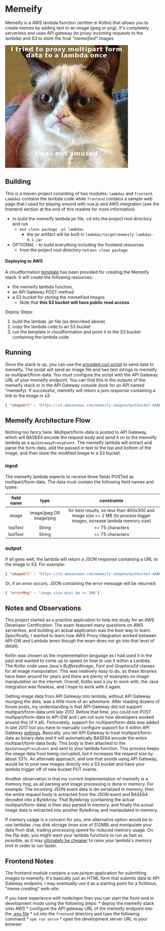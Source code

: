 Memeify
================================================================================================================
Memeify is a AWS lambda function (written in Kotlin) that allows you to create memes by adding text to an 
image (jpeg or png). It's completely serverless and uses API gateway (to proxy incoming requests to the
lambda) and S3 to store the final *"memeified"* images. 


![grumpy-cat](https://github.com/strohs/memeify/blob/master/memeified-grumpy-cat.jpg)


## Building
This is a maven project consisting of two modules: `lambdas` and `frontend`. `Lambdas` contains the 
lambda code while `frontend` contains a sample web page that I used for playing around with vue.js and AWS
integration (see the frontend section at the end of this readme for more information)

* to build the memeify lambda jar file, cd into the project root directory and run
    * `mvn clean package -pl lambdas`
        * the jar artifact will be built in `lambdas/target/memeify-lambdas-0.1.jar`
* OPTIONAL - to build everything including the frontend resources
    * from the project root directory run `mvn clean package`


#### Deploying to AWS
A cloudformation [template](aws/memeify.yaml) has been provided for creating the Memeify stack. It will create the
following resources:
* the memeify lambda function, 
* an API Gateway POST method
* a S3 bucket for storing the memeified images
    * Note that **this S3 bucket will have public read access**

Deploy Steps:
1. build the lambda .jar file (as described above)
2. copy the lambda code to an S3 bucket
3. run the template in cloudformation and point it to the S3 bucket containing the lambda code

## Running
Once the stack is up, you can use the [provided curl script](aws/post-image.sh) to send data to memeify. The script
will send an image file and two text strings to memeify as multipart/form-data. You must configure the script with
the API Gateway URL of your memeify endpoint. You can find this in the outputs of the memeify stack or in the API
Gateway console (look for an API named "memeify). 
If successful, memeify will return a json response containing a link to the image in s3:

```json
{ "imageUrl" : "https://s3.amazonaws.com/memeify-imageoutputbucket-AABBCC/VHERDZTFLS-grumpy-cat.jpg"}
``` 


## Memeify Architecture Flow
Nothing too fancy here. Multipart/form-data is posted to API Gateway, which will BASE64 encode the request body and
 send it on to the memeify lambda as a `ApiGatewayProxyEvent`.  The memeify lambda will extract and parse the 
 form-data, add the passed in text to the top and bottom of the image, and then store the modified image to a 
 S3 bucket.  
 
### input
The memeify lambda expects to receive three fields POSTed as multipart/form-data. The data must contain the following
field names and types:

| field name |           type          |    constraints   |
|:----------:|:-----------------------:|:----------------:|
| image      | image/jpeg OR image/png | for best results, no less than 400x300 and image size <= 2 MB (to process bigger images, increase lambda memory size) |
| topText    | String                  | <= 75 characters |
| botText    | String                  | <= 75 characters |


### output
If all goes well, the lambda will return a JSON response containing a URL to the image in
 S3. For example: 
```json
{ "imageUrl" : "https://s3.amazonaws.com/memeify-imageoutputbucket-AABBCC/VHERDZTFLS-grumpy-cat.jpg"}
```
Or, if an error occurs, JSON containing the error message will be returned:
```json
{ "errorMsg" : "image size must be <= 1MB"}
```


## Notes and Observations
This project started as a practice application to help me study for an AWS Developer Certification. The exam
featured many questions on AWS serverless, and building an actual application was the best way to learn. Specifically,
I wanted to learn how AWS Proxy Integration worked between API-GW and Lambda (even though the exam does not go into 
that level of detail).

Kotlin was chosen as the implementation language as I had used it in the past and wanted to come up to speed on 
 how to use it within a Lambda. The Kotlin code uses Java's *BufferedImage*, *Font* and *Graphics2d* classes for all 
 image manipulation. This was relatively easy to do, as these libraries have been around for years and there are 
 plenty of examples on image manipulation on the internet. Overall, Kotlin was a joy to work with, the Java integration was 
 flawless, and I hope to work with it again.

Getting image data from API Gateway into lambda, without API Gateway munging the data, was a little more of 
an adventure. After reading dozens of forum posts, my understanding is that API-Gateway did not support 
multipart/form-data until late 2017. Before that time, you could not POST multipart/form-data to API-GW and I am not
sure how developers worked around this (if it all).  Fortunately, support for multipart/form-data was added in late 
2017 but you have to manually configure support for it within API Gateway 
[settings](https://docs.aws.amazon.com/apigateway/latest/developerguide/api-gateway-payload-encodings.html). Basically,
you tell API Gateway to treat multipart/form-data as binary data and it will automatically BASE64 encode the entire
multipart/form-data body. This body is then attached to the `ApiGatewayProxyEvent` and sent to your lambda function. 
This process keeps the image data from being corrupted, but it increases the request size by about 33%. 
An alternate approach, and one that avoids using API Gateway, would be to post new images directly into a S3 bucket 
and have your lambda trigger off of new bucket PUT events.

Another observation is that my current implementation of memeify is a memory hog, as all parsing and image processing
is done in memory.
For example:
The incoming JSON event data is de-serialized in memory, then the entire request body is extracted from the JSON event 
 and BASE64 decoded into a ByteArray. That ByteArray (containing the actual multipart/form-data) is then also parsed 
 in memory, and finally the actual image data is extracted into another ByteArray and manipulated in memory. 
 
If memory usage is a concern for you, one alternative option would be to use lambdas `/tmp` disk storage 
(max size of 512MB) and manipulate your data from disk, trading processing speed for reduced memory usage. 
On the flip side, you might want your lambda functions to run as fast as possible, as it may 
[ultimately be cheaper](https://medium.com/@jconning/aws-lambda-faster-is-cheaper-6bf32f58d741) to raise your lambda's
 memory limit in order to run faster.

## Frontend Notes
The frontend module contains a vue.js/npm application for submitting images to memeify. It's basically just an HTML form
 that submits data to API Gateway endpoint. I may eventually use it as a starting point for a fictitious, 
 "meme creating" web-site. 

If you have experience with node/npm then you can start the front-end in development mode using the following steps:
    * deploy the memeify stack onto AWS
    * configure the API gateway URL of the memeify endpoint into the [.env file](frontend/.env)
    * cd into the `frontend` directory and type the following command
        * `npm run serve`
        * open the development server URL in your browser